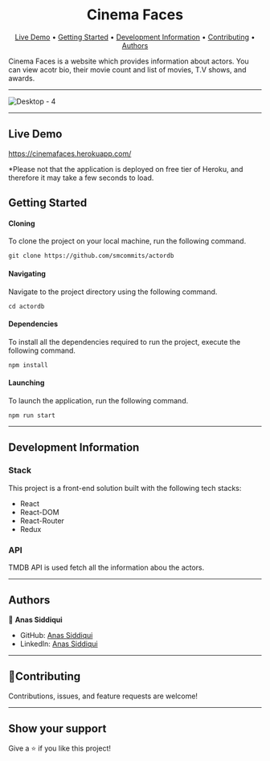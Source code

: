 
<h1 align="center">Cinema Faces</h1>
      
<p align="center">
  <a href="https://cinemafaces.herokuapp.com/" targer="_blank">Live Demo</a> •
  <a href="#getting-started">Getting Started</a> •
  <a href="#development-information">Development Information</a> •
  <a href="#contributing">Contributing</a> •
  <a href="#authors">Authors</a> 
</p>

Cinema Faces is a website which provides information about actors. You can view acotr bio, their movie count and list of movies, T.V shows, and awards. 
<hr>


![Desktop - 4](https://user-images.githubusercontent.com/59168430/127739194-2d6f7b5c-b726-4dbb-b84e-2104e8953418.png)


<hr>

## Live Demo
https://cinemafaces.herokuapp.com/

*Please not that the application is deployed on free tier of Heroku, and therefore it may take a few seconds to load. 

## Getting Started

#### Cloning

To clone the project on your local machine, run the following command. 

```
git clone https://github.com/smcommits/actordb
```

#### Navigating

Navigate to the project directory using the following command.

```
cd actordb
```

#### Dependencies 

To install all the dependencies required to run the project, execute the following command. 

```
npm install
```
#### Launching

To launch the application, run the following command. 

```
npm run start
```

<hr>

## Development Information

### Stack

This project is a front-end solution built with the following tech stacks:

- React
- React-DOM
- React-Router
- Redux

### API

TMDB API is used fetch all the information abou the actors. 

<hr>

## Authors

👤 **Anas Siddiqui**

- GitHub: [Anas Siddiqui](https://github.com/smcommits)
- LinkedIn: [Anas Siddiqui](www.linkedin.com/in/sm-anas)

<hr>

## 🤝Contributing

Contributions, issues, and feature requests are welcome!

<hr>

## Show your support

Give a ⭐️ if you like this project!
   
